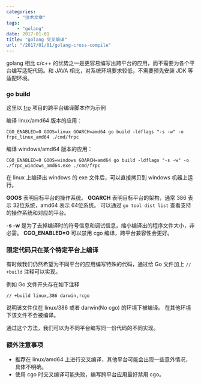 ```yaml
---
categories:
    - "技术文章"
tags:
    - "golang"
date: 2017-01-01
title: "golang 交叉编译"
url: "/2017/01/01/golang-cross-compile"
---
```


golang 相比 c/c++ 的优势之一是更容易编写出跨平台的应用，而不需要为各个平台编写适配代码。和 JAVA 相比，对系统环境要求较低，不需要预先安装 JDK 等适配环境。

<!--more-->

### go build

这里以 [frp](https://github.com/fatedier/frp) 项目的跨平台编译脚本作为示例

编译 linux/amd64 版本的应用：

`CGO_ENABLED=0 GOOS=linux GOARCH=amd64 go build -ldflags "-s -w" -o frpc_linux_amd64 ./cmd/frpc`

编译 windows/amd64 版本的应用：

`CGO_ENABLED=0 GOOS=windows GOARCH=amd64 go build -ldflags "-s -w" -o ./frpc_windows_amd64.exe ./cmd/frpc`

在 linux 上编译出 windows 的 exe 文件后，可以直接拷贝到 windows 机器上运行。

**GOOS** 表明目标平台的操作系统。
**GOARCH** 表明目标平台的架构，通常 386 表示 32位系统，amd64 表示 64位系统。
可以通过 `go tool dist list` 查看支持的操作系统和对应的平台。

**-s -w** 是为了去掉编译时的符号信息和调试信息，缩小编译出的程序文件大小，非必需。
**CGO_ENABLED=0** 可以禁用 cgo 编译，跨平台兼容性会更好。

### 限定代码只在某个特定平台上编译

有时候我们仍然希望为不同平台的应用编写特殊的代码，通过给 Go 文件加上 `// +build` 注释可以实现。

例如 Go 文件开头存在如下注释

`// +build linux,386 darwin,!cgo`

说明该文件仅在 linux/386 或者 darwin(No cgo) 的环境下被编译。
在其他环境下该文件不会被编译。

通过这个方法，我们可以为不同平台编写同一份代码的不同实现。

### 额外注意事项

* 推荐在 linux/amd64 上进行交叉编译，其他平台可能会出现一些意外情况，具体不明确。
* 使用 cgo 时交叉编译可能失败，编写跨平台应用最好禁用 cgo。
